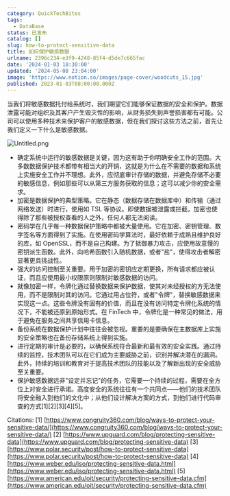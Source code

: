 ```yaml
---
category: QuickTechBites
tags:
  - DataBase
status: 已发布
catalog: []
slug: how-to-protect-sensitive-data
title: 如何保护敏感数据
urlname: 2396c234-e3f9-4248-85f4-d5de7c665fac
date: '2024-01-03 18:30:00'
updated: '2024-05-08 23:04:00'
image: 'https://www.notion.so/images/page-cover/woodcuts_15.jpg'
published: 2023-01-03T08:00:00.000Z
---
```


当我们将敏感数据托付给系统时，我们期望它们能够保证数据的安全和保护。数据泄露可能对组织及其客户产生毁灭性的影响，从财务损失到声誉损害都有可能。公司可以使用多种技术来保护客户的敏感数据，但在我们探讨这些方法之前，首先让我们定义一下什么是敏感数据。


![Untitled.png](https://prod-files-secure.s3.us-west-2.amazonaws.com/5d24fe63-e567-4804-86f9-9fdc62e13082/aa7e6578-50d6-4f37-a4e4-28071bd0fba3/Untitled.png?X-Amz-Algorithm=AWS4-HMAC-SHA256&X-Amz-Content-Sha256=UNSIGNED-PAYLOAD&X-Amz-Credential=ASIAZI2LB466ZRXU7XBX%2F20250409%2Fus-west-2%2Fs3%2Faws4_request&X-Amz-Date=20250409T213315Z&X-Amz-Expires=3600&X-Amz-Security-Token=IQoJb3JpZ2luX2VjEB4aCXVzLXdlc3QtMiJGMEQCIFK8ciarkB7kwe1ypLI4JYRAqWpV1adDau5Ct9hZheVdAiB8DFg3jRhPS7PYqGqZ8iiGIc8FPaydq9a%2Fy0U1iaAnGiqIBAiW%2F%2F%2F%2F%2F%2F%2F%2F%2F%2F8BEAAaDDYzNzQyMzE4MzgwNSIMUv4qjvkm0RuwUnAlKtwDbaPZBr7q5f46eddjb1hCcSneU1f72RjxGj7Ha%2BqIwxkqEg80FXc2Y0qN%2BMC%2BAvpTLS51L0CJYYSqyeF7DX0LuPB6kpyK7w%2F7loOdDeHytqxb1QTiwwyiYj2mrewS8Po8wV02jnJP3yk2YUIwOEsfqUckoq3k%2BMyFuQhcXi2092JPgMbYPM6dZQ%2Bo%2BsOovejKdt6FrohBr8Fd6cV0GrpElGlPb9ec1OCUW8zNbTu9TZp6yxx%2FW6GFOR6xUrjOIAN5jmhm6bZZa%2FwM25g2J1N%2BIs%2FQBo3Uguvb1wsPjHtl%2FWz14VGwGSwk89xhDTLW%2F%2BqSH%2Bf%2F2l1HnciptKrKMJGLXhu9ADJc3xtV41neXXmqtX03vMzZB4WKNEkpp7Cz2uU7Bg3i2dYtdf6SL7LO8b6WDfwKi8dTFaTnUwp6l%2BznO%2F0dximpFBD5WY%2FyZ3OEL7UEkI8Ild9mjizMhnP6pBIlj6TR1%2BqSPJVjRrR9rz2LjDNC5%2BzH%2F9t8qGcSHPTisnBI7fId1S0gxGuDse6Mq9kwZ%2FmJQ1QzdIAW1%2FPg%2Br6bk69ax2QrCIwzUmgGzF2C1FytqQ1nqL80812eft5%2BDGyZ5t6XAhGCjZqM9hBMIvXplCxvW0CXk%2FZj%2FzC8O8swxMnbvwY6pgF0L%2BH0TKDfylN5JUWGH09fF03HgFtwv%2BuQ5yLN7x0gUM%2BUptFcriNA4lGi8LEC9KXkFwedZiI6w%2FUUl%2BqQf9KvckFzOSeVhjWrl8AZQjgPTw%2F8qCL2KDLKOTPqRe29ODufNNmBdOoePD5gvK7qQ92FFQKbKUaGVN0%2FcBO41drbA%2FDVuok0lf6GRKtF%2FBaSJ0CFVl4nsjRS3%2Bn51%2B1juJyfIMmgo1GS&X-Amz-Signature=0fd0b3289649dacc8305a1ed1502d4397329778006cc735cae6caab0bcc021aa&X-Amz-SignedHeaders=host&x-id=GetObject)

- 确定系统中运行的敏感数据是关键，因为这有助于你明确安全工作的范围。大多数数据保护技术都带有相当大的开销，这就是为什么在不需要的数据和系统上实施安全工作并不理想。此外，应彻底审计存储的数据，并避免存储不必要的敏感信息，例如那些可以从第三方服务获取的信息；这可以减少你的安全需求。
- 加密是数据保护的典型策略。它在静态（数据存储在数据库中）和传输（通过网络发送）时进行，使用如 TSL 等协议。即使数据被泄露或拦截，加密也使得除了那些被授权查看的人之外，任何人都无法阅读。
- 密码学在几乎每一种数据保护策略中都被大量使用。它在加密、密钥管理、数字签名等方面得到了实施。在使用密码学算法时，最好依赖于成熟且维护良好的库，如 OpenSSL，而不是自己构建。为了抵御暴力攻击，应使用故意慢的密钥派生函数。此外，向哈希函数引入随机数据，或者"盐"，使得攻击者解密显著更具挑战性。
- 强大的访问控制至关重要。用于加密的密钥应定期更换，所有请求都应被认证，而且应使用最小权限原则限制对敏感数据的访问。
- 就像加密一样，令牌化通过替换数据来保护数据，使其对未经授权的方无法使用，而不是限制对其的访问。它通过用占位符，或者"令牌"，替换敏感数据来实现这一点。这些令牌没有固有的价值，而且在没有访问特定令牌化系统的情况下，不能被还原到原始形式。在 FinTech 中，令牌化是一种常见的做法，用于避免在服务之间共享信用卡信息。
- 备份系统在数据保护计划中往往会被忽视。重要的是要确保在主数据库上实施的安全策略也在备份存储系统上得到实施。
- 进行定期的审计是必要的，以确保系统符合最新和最有效的安全实践。通过持续的监控，技术团队可以在它们成为主要威胁之前，识别并解决潜在的漏洞。此外，持续的培训和教育对于提高技术团队的技能以及了解新出现的安全威胁至关重要。
- 保护敏感数据远非"设定并忘记"的任务，它需要一个持续的过程，需要在全方位上对安全进行承诺。高度安全的系统往往有一个共同点——他们的技术团队将安全融入到他们的文化中；从他们设计解决方案的方式，到他们进行代码审查的方式[1][2][3][4][5]。

Citations:
[1] [https://www.congruity360.com/blog/ways-to-protect-your-sensitive-data/](https://www.congruity360.com/blog/ways-to-protect-your-sensitive-data/)
[2] [https://www.upguard.com/blog/protecting-sensitive-data](https://www.upguard.com/blog/protecting-sensitive-data)
[3] [https://www.polar.security/post/how-to-protect-sensitive-data](https://www.polar.security/post/how-to-protect-sensitive-data)
[4] [https://www.weber.edu/iso/protecting-sensitive-data.html](https://www.weber.edu/iso/protecting-sensitive-data.html)
[5] [https://www.american.edu/oit/security/protecting-sensitive-data.cfm](https://www.american.edu/oit/security/protecting-sensitive-data.cfm)

